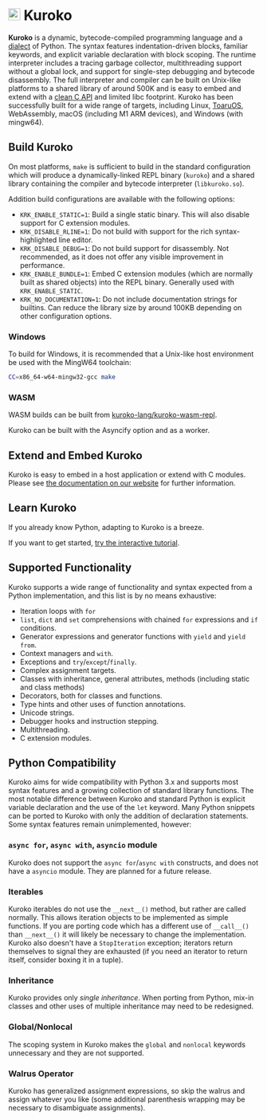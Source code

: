# <img src="https://kuroko-lang.github.io/logo.png" align="bottom" height="24"> Kuroko

**Kuroko** is a dynamic, bytecode-compiled programming language and a [dialect](#python-compatibility) of Python. The syntax features indentation-driven blocks, familiar keywords, and explicit variable declaration with block scoping. The runtime interpreter includes a tracing garbage collector, multithreading support without a global lock, and support for single-step debugging and bytecode disassembly. The full interpreter and compiler can be built on Unix-like platforms to a shared library of around 500K and is easy to embed and extend with a [clean C API](https://kuroko-lang.github.io/docs/embedding.html) and limited libc footprint. Kuroko has been successfully built for a wide range of targets, including Linux, [ToaruOS](https://github.com/klange/toaruos), WebAssembly, macOS (including M1 ARM devices), and Windows (with mingw64).

## Build Kuroko

On most platforms, `make` is sufficient to build in the standard configuration which will produce a dynamically-linked REPL binary (`kuroko`) and a shared library containing the compiler and bytecode interpreter (`libkuroko.so`).

Addition build configurations are available with the following options:

- `KRK_ENABLE_STATIC=1`: Build a single static binary. This will also disable support for C extension modules.
- `KRK_DISABLE_RLINE=1`: Do not build with support for the rich syntax-highlighted line editor.
- `KRK_DISABLE_DEBUG=1`: Do not build support for disassembly. Not recommended, as it does not offer any visible improvement in performance.
- `KRK_ENABLE_BUNDLE=1`: Embed C extension modules (which are normally built as shared objects) into the REPL binary. Generally used with `KRK_ENABLE_STATIC`.
- `KRK_NO_DOCUMENTATION=1`: Do not include documentation strings for builtins. Can reduce the library size by around 100KB depending on other configuration options.

### Windows

To build for Windows, it is recommended that a Unix-like host environment be used with the MingW64 toolchain:

```sh
CC=x86_64-w64-mingw32-gcc make
```

### WASM

WASM builds can be built from [kuroko-lang/kuroko-wasm-repl](https://github.com/kuroko-lang/kuroko-wasm-repl).

Kuroko can be built with the Asyncify option and as a worker.

## Extend and Embed Kuroko

Kuroko is easy to embed in a host application or extend with C modules. Please see [the documentation on our website](https://kuroko-lang.github.io/docs/embedding.html) for further information.

## Learn Kuroko

If you already know Python, adapting to Kuroko is a breeze.

If you want to get started, [try the interactive tutorial](https://kuroko-lang.github.io/?r=y&c=tutorial()).

## Supported Functionality

Kuroko supports a wide range of functionality and syntax expected from a Python implementation, and this list is by no means exhaustive:

- Iteration loops with `for`
- `list`, `dict` and `set` comprehensions with chained `for` expressions and `if` conditions.
- Generator expressions and generator functions with `yield` and `yield from`.
- Context managers and `with`.
- Exceptions and `try`/`except`/`finally`.
- Complex assignment targets.
- Classes with inheritance, general attributes, methods (including static and class methods)
- Decorators, both for classes and functions.
- Type hints and other uses of function annotations.
- Unicode strings.
- Debugger hooks and instruction stepping.
- Multithreading.
- C extension modules.

## Python Compatibility

Kuroko aims for wide compatibility with Python 3.x and supports most syntax features and a growing collection of standard library functions. The most notable difference between Kuroko and standard Python is explicit variable declaration and the use of the `let` keyword. Many Python snippets can be ported to Kuroko with only the addition of declaration statements. Some syntax features remain unimplemented, however:

### `async for`, `async with`, `asyncio` module

Kuroko does not support the `async for`/`async with` constructs, and does not have a `asyncio` module. They are planned for a future release.

### Iterables

Kuroko iterables do not use the `__next__()` method, but rather are called normally. This allows iteration objects to be implemented as simple functions. If you are porting code which has a different use of `__call__()` than `__next__()` it will likely be necessary to change the implementation. Kuroko also doesn't have a `StopIteration` exception; iterators return themselves to signal they are exhausted (if you need an iterator to return itself, consider boxing it in a tuple).

### Inheritance

Kuroko provides only _single inheritance_. When porting from Python, mix-in classes and other uses of multiple inheritance may need to be redesigned.

### Global/Nonlocal

The scoping system in Kuroko makes the `global` and `nonlocal` keywords unnecessary and they are not supported.

### Walrus Operator

Kuroko has generalized assignment expressions, so skip the walrus and assign whatever you like (some additional parenthesis wrapping may be necessary to disambiguate assignments).
